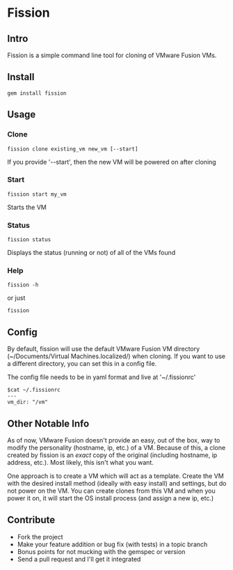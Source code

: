 # Fission

## Intro
Fission is a simple command line tool for cloning of VMware Fusion VMs.


## Install
    gem install fission


## Usage
### Clone
    fission clone existing_vm new_vm [--start]

If you provide '--start', then the new VM will be powered on after cloning

### Start
    fission start my_vm

Starts the VM

### Status
    fission status

Displays the status (running or not) of all of the VMs found

### Help
    fission -h

or just

    fission


## Config
By default, fission will use the default VMware Fusion VM directory
(~/Documents/Virtual Machines.localized/) when cloning.  If you want to use a
different directory, you can set this in a config file.

The config file needs to be in yaml format and live at '~/.fissionrc'

    $cat ~/.fissionrc
    ---
    vm_dir: "/vm"


## Other Notable Info
As of now, VMware Fusion doesn't provide an easy, out of
the box, way to modify the personality (hostname, ip, etc.) of a VM.  Because of
this, a clone created by fission is an _exact_ copy of the original (including
hostname, ip address, etc.).  Most likely, this isn't what you want.

One approach is to create a VM which will act as a template.  Create the VM with
the desired install method (ideally with easy install) and settings, but do not
power on the VM.  You can create clones from this VM and when you power it on,
it will start the OS install process (and assign a new ip, etc.)


## Contribute
* Fork the project
* Make your feature addition or bug fix (with tests) in a topic branch
* Bonus points for not mucking with the gemspec or version
* Send a pull request and I'll get it integrated
